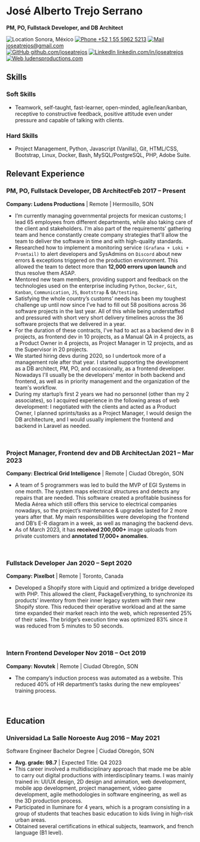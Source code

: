 <link rel="stylesheet" type="text/css" href="../common/resume.css">

# José Alberto Trejo Serrano

<span class="info">
<strong>PM, PO, Fullstack Developer, and DB Architect</strong>

![Location](https://www.svgrepo.com/show/502747/location-point.svg) Sonora, México
[![Phone](https://www.svgrepo.com/show/511098/phone.svg) +52 1 55 5962 5213](https://wa.me/+5215559625213)
[![Mail](https://www.svgrepo.com/show/511057/mail.svg) joseatrejos@gmail.com](mailto:joseatrejos@gmail.com)  
[![GitHub](https://www.svgrepo.com/show/507319/github-circle.svg) github.com/joseatrejos](https://github.com/joseatrejos)
[![LinkedIn](https://www.svgrepo.com/show/510045/linkedin.svg) linkedin.com/in/joseatrejos](https://www.linkedin.com/in/joseatrejos/)
[![Web](https://www.svgrepo.com/show/473990/web.svg) ludensproductions.com](https://www.ludensproductions.com)

</span>

## Skills

### Soft Skills
- Teamwork, self-taught, fast-learner, open-minded, agile/lean/kanban, receptive to constructive feedback, positive attitude even under pressure and capable of talking with clients.

### Hard Skills
- Project Management, Python, Javascript (Vanilla), Git, HTML/CSS, Bootstrap, Linux, Docker, Bash, MySQL/PostgreSQL, PHP, Adobe Suite.

## Relevant Experience

### PM, PO, Fullstack Developer, DB Architect<time>Feb 2017 – Present</time>
<location> **Company: Ludens Productions** | Remote | Hermosillo, SON</location>
- I’m currently managing governmental projects for mexican customs; I lead 65 employees from different departments, while also taking care of the client and stakeholders. I‘m also part of the requirements’ gathering team and hence constantly create company strategies that'll allow the team to deliver the software in time and with high-quality standards.
- Researched how to implement a monitoring service `(Grafana + Loki + Promtail)` to alert developers and SysAdmins on `Discord` about new errors & exceptions triggered on the production environment. This allowed the team to detect more than **12,000 errors upon launch** and thus resolve them ASAP.
- Mentored new team members, providing support and feedback on the technologies used on the enterprise including `Python`, `Docker`, `Git`, `Kanban`, `Communication`, `JS`, `Bootstrap` & `QA/testing`.
- Satisfying the whole country’s customs’ needs has been my toughest challenge up until now since I’ve had to fill out 58 positions across 36 software projects in the last year. All of this while being understaffed and pressured with short very short delivery timelines across the 36 software projects that we delivered in a year.
- For the duration of these contracts, I've had to act as a backend dev in 8 projects, as frontend dev in 10 projects, as a Manual QA in 4 projects, as a Product Owner in 4 projects, as Project Manager in 12 projects, and as the Supervisor in 20 projects.
- We started hiring devs during 2020, so I undertook more of a management role after that year. I started supporting the development as a DB architect, PM, PO, and occasionally, as a frontend developer. Nowadays I'll usually be the developers' mentor in both backend and frontend, as well as in priority management and the organization of the team's workflow.
- During my startup’s first 2 years we had no personnel (other than my 2 associates), so I acquired experience in the following areas of web development: I negotiated with the clients and acted as a Product Owner, I planned sprints/tasks as a Project Manager, I would design the DB architecture, and I would usually implement the frontend and backend in Laravel as needed.

<br>

### Project Manager, Frontend dev and DB Architect<time>Jan 2021 – Mar 2023</time>
<location> **Company: Electrical Grid Intelligence** | Remote | Ciudad Obregón, SON</location>
- A team of 5 programmers was led to build the MVP of EGI Systems in one month. The system maps electrical structures and detects any repairs that are needed. This software created a profitable business for Media Aérea which still offers this service to electrical companies nowadays, so the project’s maintenance & upgrades lasted for 2 more years after that. My main responsibilities were developing the frontend and DB’s E-R diagram in a week, as well as managing the backend devs.
- As of March 2023, it has **received 200,000+** image uploads from private customers and **annotated 17,000+ anomalies**.

<br>

<!-- ### PM for "VEHICLE REGULARIZATION" <time>Mar 2022 – Mar 2022</time>
<location> **Ludens Productions** | Remote | Obregón, SON</location>
- "VEHICLE REGULARIZATION" is a service where customers can do the process of bringing unregistered or irregularly registered vehicles to comply with legal requirements
- Created a module which helps to consume a private government API to retreive vehicle information and parse it to continue the process on the project `Django` platform
- Created a multi-threaded script with `Python` to populate the production database which consumed from a private government API to retrieve  **500,000+** acknowledgment of appointments numbers
- Optimized the already uploaded PDFs size and the new PDFs using a Python library `pdfnetpython` keeping them each one lower than 5MB in size without "losing too much quality"
- Thanks to this project, we helped processing and regulating **more than 1,000,000+** irregular cars
- "CUSTOMS CROSSING NOTICES" is a system where exporters give notice to customs that they will cross with merchandise to be able to present themselves to said customs 
- Created a module using `FastAPI` which accepts both `JSON` or `XML` information that decides automatically which vehicle would be selected for internal workflows, which is used on the own `Django` project and third-party module consumption ensuring compliance with the government's strict regulations and requirements
- Implemented the module inside the `Django` project to consume my module that I mentioned above so the workers could use the module more easily
- This project is still not being used nationally for production, but the goal was to optimize the module that it doesn't exceed more than ~15ms request time, and it is currently under ~4ms 

<br>-->

### Fullstack Developer <time>Jan 2020 – Sept 2020</time>
<location> **Company: Pixelbot** | Remote | Toronto, Canada</location>
- Developed a Shopify store with Liquid and optimized a bridge developed with PHP. This allowed the client, PackageEverything, to synchronize its products’ inventory from their inner legacy system with their new Shopify store. This reduced their operative workload and at the same time expanded their market reach into the web, which represented 25% of their sales. The bridge’s execution time was optimized 83% since it was reduced from 5 minutes to 50 seconds.

<br>

### Intern Frontend Developer <time>Nov 2018 – Oct 2019</time>
<location> **Company: Novutek** | Remote | Ciudad Obregón, SON</location>
- The company’s induction process was automated as a website. This reduced 40% of HR department’s tasks during the new employees' training process.

<br>



## Education

### Universidad La Salle Noroeste <time>Aug 2016 – May 2021</time>
<location> Software Engineer Bachelor Degree | Ciudad Obregón, SON </location>
- **Avg. grade: 98.7** | Expected Title: Q4 2023
- This career involved a multidisciplinary approach that made me be able to carry out digital productions with interdisciplinary teams. I was mainly trained in: UI/UX design, 2D design and animation, web development, mobile app development, project management, video game development, agile methodologies in software engineering, as well as the 3D production process.
- Participated in Iluminare for 4 years, which is a program consisting in a group of students that teaches basic education to kids living in high-risk urban areas.
- Obtained several certifications in ethical subjects, teamwork, and french language (B1 level).
